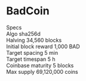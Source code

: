 BadCoin
=======
Specs  
Algo sha256d  
Halving 34,560 blocks  
Initial block reward 1,000 BAD  
Target spacing 5 min  
Target timespan 5 h  
Coinbase maturity 5 blocks  
Max supply 69,120,000 coins  
